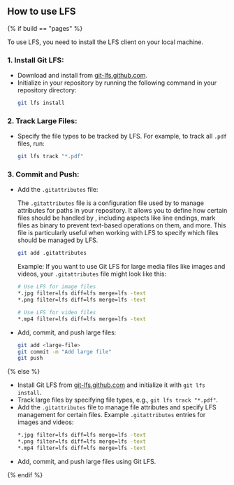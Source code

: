 ## How to use <i class="fab fa-git"></i> LFS

{% if build == "pages" %}

To use <i class="fab fa-git"></i> LFS, you need to install the <i class="fab fa-git"></i> LFS client on your local machine.

### 1. Install Git LFS:
   - Download and install from [git-lfs.github.com](https://git-lfs.github.com).
   - Initialize in your repository by running the following command in your repository directory:
     ```bash
     git lfs install
     ```

### 2. Track Large Files:
   - Specify the file types to be tracked by <i class="fab fa-git"></i> LFS. For example, to track all `.pdf` files, run:
     ```bash
     git lfs track "*.pdf"
     ```

### 3. Commit and Push:

- Add the `.gitattributes` file:

  The `.gitattributes` file is a configuration file used by <i class="fab fa-git"></i> to manage attributes for paths in your repository.
  It allows you to define how certain files should be handled by <i class="fab fa-git"></i>, including aspects like line endings, mark files as binary to prevent text-based operations on them, and more. 
  This file is particularly useful when working with <i class="fab fa-git"></i> LFS to specify which files should be managed by LFS.

  ```bash
  git add .gitattributes
  ```

  Example: 
  If you want to use Git LFS for large media files like images and videos, your `.gitattributes` file might look like this:

  ```bash
  # Use LFS for image files
  *.jpg filter=lfs diff=lfs merge=lfs -text
  *.png filter=lfs diff=lfs merge=lfs -text

  # Use LFS for video files
  *.mp4 filter=lfs diff=lfs merge=lfs -text
  ```

- Add, commit, and push large files:
  ```bash
  git add <large-file>
  git commit -m "Add large file"
  git push
  ```

{% else %}

- Install Git LFS from [git-lfs.github.com](https://git-lfs.github.com) and initialize it with `git lfs install`.
- Track large files by specifying file types, e.g., `git lfs track "*.pdf"`.
- Add the `.gitattributes` file to manage file attributes and specify LFS management for certain files.
    Example `.gitattributes` entries for images and videos:
    ```bash
    *.jpg filter=lfs diff=lfs merge=lfs -text
    *.png filter=lfs diff=lfs merge=lfs -text
    *.mp4 filter=lfs diff=lfs merge=lfs -text
    ```
- Add, commit, and push large files using Git LFS.

{% endif %}

